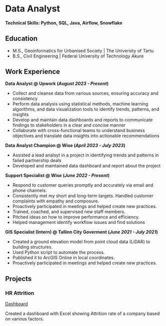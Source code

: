 # Data Analyst

#### Technical Skills: Python, SQL, Java, Airflow, Snowflake

## Education								       		
- M.S., Geoinformatics for Urbanised Society | The University of Tartu 			        	
- B.S., Civil Engineering | Federal University of Technology Akure

## Work Experience
**Data Analyst @ Upwork (_August 2023 - Present_)**
- Collect and cleanse data from various sources, ensuring accuracy and consistency
- Perform data analysis using statistical methods, machine learning algorithms, and data visualization tools to identify trends, patterns, and insights
- Develop and maintain data dashboards and reports to communicate findings to stakeholders in a clear and concise manner
- Collaborate with cross-functional teams to understand business objectives and translate data insights into actionable recommendations

**Data Analyst Champion @ Wise (_April 2023 - July 2023_)**
- Assisted a lead analsyt in a project in identifying trends and patterns in failed partnership deals
- Developed and maintained data dashboard and report about the project

**Support Specialist @ Wise (_June 2022 - Present_)**
- Respond to customer queries promptly and accurately via email
and phone channels.
- Consistently met my short and long-term targets. Handled
customer complaints with empathy and composure.
- Proactively participated in meetings and helped create new
practices.
- Trained, coached, and supervised new staff members.
- Pitched ideas on how to improve performance and efficiency.
- Helped management identify workflow issues and find solutions

**GIS Specialist (Intern) @ Tallinn City Goverment (_June 2021 - July 2021_)**
- Created a ground elevation model from point cloud data (LiDAR)
to building structures.
- Used Python script to automate the process.
- Published it to ArcGIS Online in local coordinates.
- Proactively participated in meetings and helped create new
practices.

## Projects
### HR Attrition
[Dashboard](https://docs.google.com/spreadsheets/d/1zR2jBraQ1DJAvr7YtGk_dR4haJRXyQLF/edit?usp=sharing&ouid=112778867822070078163&rtpof=true&sd=true)

Created a dashboard with Excel showing Attrition rate of a company based on various factors.
